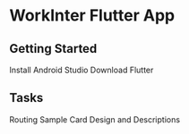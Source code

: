 # WorkInter Flutter App

## Getting Started
Install Android Studio
Download Flutter

## Tasks
Routing
Sample Card Design and Descriptions
